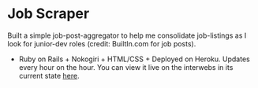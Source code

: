 # Job Scraper

Built a simple job-post-aggregator to help me consolidate job-listings as I look for junior-dev roles (credit: BuiltIn.com for job posts). 
- Ruby on Rails + Nokogiri + HTML/CSS + Deployed on Heroku. Updates every hour on the hour. You can view it live on the interwebs in its current state [here](https://job-scraper-2018.herokuapp.com/).

